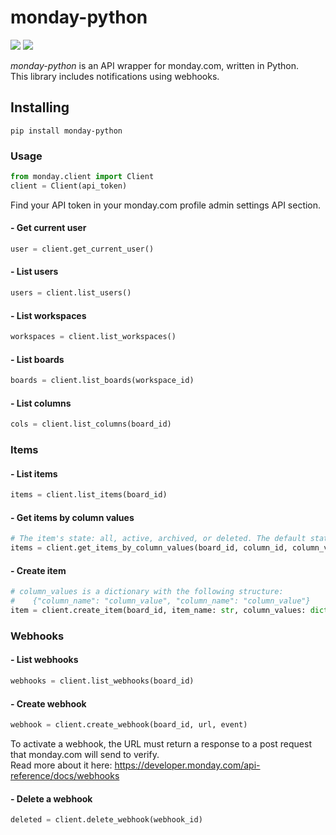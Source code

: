 # monday-python
![](https://img.shields.io/badge/version-0.1.0-success) ![](https://img.shields.io/badge/Python-3.8%20|%203.9%20|%203.10%20|%203.11-4B8BBE?logo=python&logoColor=white)  

*monday-python* is an API wrapper for monday.com, written in Python.  
This library includes notifications using webhooks.
## Installing
```
pip install monday-python
```
### Usage
```python
from monday.client import Client
client = Client(api_token)
```
Find your API token in your monday.com profile admin settings API section.

#### - Get current user
```python
user = client.get_current_user()
```
#### - List users
```python
users = client.list_users()
```
#### - List workspaces
```python
workspaces = client.list_workspaces()
```
#### - List boards
```python
boards = client.list_boards(workspace_id)
```
#### - List columns
```python
cols = client.list_columns(board_id)
```
### Items
#### - List items
```python
items = client.list_items(board_id)
```
#### - Get items by column values
```python
# The item's state: all, active, archived, or deleted. The default state is active.
items = client.get_items_by_column_values(board_id, column_id, column_value, limit=50, state="active")
```
#### - Create item
```python
# column_values is a dictionary with the following structure:
#    {"column_name": "column_value", "column_name": "column_value"}
item = client.create_item(board_id, item_name: str, column_values: dict = None)
```
### Webhooks
#### - List webhooks
```python
webhooks = client.list_webhooks(board_id)
```
#### - Create webhook
```python
webhook = client.create_webhook(board_id, url, event)
```
To activate a webhook, the URL must return a response to a post request that monday.com will send to verify.  
Read more about it here: https://developer.monday.com/api-reference/docs/webhooks
#### - Delete a webhook
```python
deleted = client.delete_webhook(webhook_id)
```
